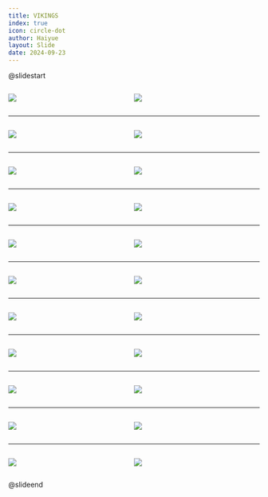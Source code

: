 ```yaml
---
title: VIKINGS
index: true
icon: circle-dot
author: Haiyue
layout: Slide
date: 2024-09-23
---
```

 
@slidestart

<div style="display:flex">
<div style="flex:1">

![](/reading/english/Level-T/VIKINGS/001.webp)
</div>
<div style="flex:1">

![](/reading/english/Level-T/VIKINGS/002.webp)
</div>
</div>

---

<div style="display:flex">
<div style="flex:1">

![](/reading/english/Level-T/VIKINGS/003.webp)
</div>
<div style="flex:1">

![](/reading/english/Level-T/VIKINGS/004.webp)
</div>
</div>

---

<div style="display:flex">
<div style="flex:1">

![](/reading/english/Level-T/VIKINGS/005.webp)
</div>
<div style="flex:1">

![](/reading/english/Level-T/VIKINGS/006.webp)
</div>
</div>

---

<div style="display:flex">
<div style="flex:1">

![](/reading/english/Level-T/VIKINGS/007.webp)
</div>
<div style="flex:1">

![](/reading/english/Level-T/VIKINGS/008.webp)
</div>
</div>

---

<div style="display:flex">
<div style="flex:1">

![](/reading/english/Level-T/VIKINGS/009.webp)
</div>
<div style="flex:1">

![](/reading/english/Level-T/VIKINGS/010.webp)
</div>
</div>

---

<div style="display:flex">
<div style="flex:1">

![](/reading/english/Level-T/VIKINGS/011.webp)
</div>
<div style="flex:1">

![](/reading/english/Level-T/VIKINGS/012.webp)
</div>
</div>

---

<div style="display:flex">
<div style="flex:1">

![](/reading/english/Level-T/VIKINGS/013.webp)
</div>
<div style="flex:1">

![](/reading/english/Level-T/VIKINGS/014.webp)
</div>
</div>

---

<div style="display:flex">
<div style="flex:1">

![](/reading/english/Level-T/VIKINGS/015.webp)
</div>
<div style="flex:1">

![](/reading/english/Level-T/VIKINGS/016.webp)
</div>
</div>

---

<div style="display:flex">
<div style="flex:1">

![](/reading/english/Level-T/VIKINGS/017.webp)
</div>
<div style="flex:1">

![](/reading/english/Level-T/VIKINGS/018.webp)
</div>
</div>

---

<div style="display:flex">
<div style="flex:1">

![](/reading/english/Level-T/VIKINGS/019.webp)
</div>
<div style="flex:1">

![](/reading/english/Level-T/VIKINGS/020.webp)
</div>
</div>

---

<div style="display:flex">
<div style="flex:1">

![](/reading/english/Level-T/VIKINGS/021.webp)
</div>
<div style="flex:1">

![](/reading/english/Level-T/VIKINGS/022.webp)
</div>
</div>

@slideend